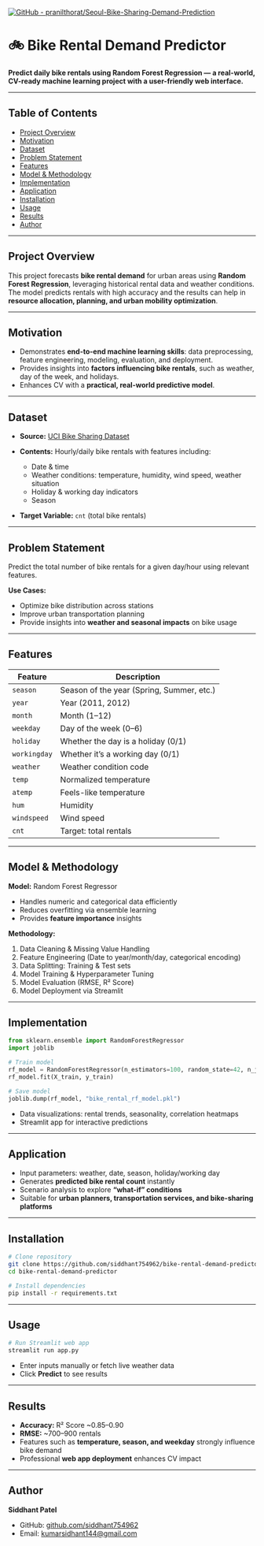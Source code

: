 [![GitHub - pranilthorat/Seoul-Bike-Sharing-Demand-Prediction](https://tse2.mm.bing.net/th/id/OIP.izdZK6xUZJgEUqrLzB9EgQHaFW?pid=Api)](https://github.com/pranilthorat/Seoul-Bike-Sharing-Demand-Prediction?utm_source=chatgpt.com)



# 🚲 Bike Rental Demand Predictor

**Predict daily bike rentals using Random Forest Regression — a real-world, CV-ready machine learning project with a user-friendly web interface.**

---

## Table of Contents

* [Project Overview](#project-overview)
* [Motivation](#motivation)
* [Dataset](#dataset)
* [Problem Statement](#problem-statement)
* [Features](#features)
* [Model & Methodology](#model--methodology)
* [Implementation](#implementation)
* [Application](#application)
* [Installation](#installation)
* [Usage](#usage)
* [Results](#results)
* [Author](#author)

---

## Project Overview

This project forecasts **bike rental demand** for urban areas using **Random Forest Regression**, leveraging historical rental data and weather conditions. The model predicts rentals with high accuracy and the results can help in **resource allocation, planning, and urban mobility optimization**.

---

## Motivation

* Demonstrates **end-to-end machine learning skills**: data preprocessing, feature engineering, modeling, evaluation, and deployment.
* Provides insights into **factors influencing bike rentals**, such as weather, day of the week, and holidays.
* Enhances CV with a **practical, real-world predictive model**.

---

## Dataset

* **Source:** [UCI Bike Sharing Dataset](https://archive.ics.uci.edu/ml/datasets/bike+sharing+dataset)
* **Contents:** Hourly/daily bike rentals with features including:

  * Date & time
  * Weather conditions: temperature, humidity, wind speed, weather situation
  * Holiday & working day indicators
  * Season
* **Target Variable:** `cnt` (total bike rentals)

---

## Problem Statement

Predict the total number of bike rentals for a given day/hour using relevant features.

**Use Cases:**

* Optimize bike distribution across stations
* Improve urban transportation planning
* Provide insights into **weather and seasonal impacts** on bike usage

---

## Features

| Feature      | Description                               |
| ------------ | ----------------------------------------- |
| `season`     | Season of the year (Spring, Summer, etc.) |
| `year`       | Year (2011, 2012)                         |
| `month`      | Month (1–12)                              |
| `weekday`    | Day of the week (0–6)                     |
| `holiday`    | Whether the day is a holiday (0/1)        |
| `workingday` | Whether it’s a working day (0/1)          |
| `weather`    | Weather condition code                    |
| `temp`       | Normalized temperature                    |
| `atemp`      | Feels-like temperature                    |
| `hum`        | Humidity                                  |
| `windspeed`  | Wind speed                                |
| `cnt`        | Target: total rentals                     |

---

## Model & Methodology

**Model:** Random Forest Regressor

* Handles numeric and categorical data efficiently
* Reduces overfitting via ensemble learning
* Provides **feature importance** insights

**Methodology:**

1. Data Cleaning & Missing Value Handling
2. Feature Engineering (Date to year/month/day, categorical encoding)
3. Data Splitting: Training & Test sets
4. Model Training & Hyperparameter Tuning
5. Model Evaluation (RMSE, R² Score)
6. Model Deployment via Streamlit

---

## Implementation

```python
from sklearn.ensemble import RandomForestRegressor
import joblib

# Train model
rf_model = RandomForestRegressor(n_estimators=100, random_state=42, n_jobs=-1)
rf_model.fit(X_train, y_train)

# Save model
joblib.dump(rf_model, "bike_rental_rf_model.pkl")
```

* Data visualizations: rental trends, seasonality, correlation heatmaps
* Streamlit app for interactive predictions

---

## Application

* Input parameters: weather, date, season, holiday/working day
* Generates **predicted bike rental count** instantly
* Scenario analysis to explore **“what-if” conditions**
* Suitable for **urban planners, transportation services, and bike-sharing platforms**

---

## Installation

```bash
# Clone repository
git clone https://github.com/siddhant754962/bike-rental-demand-predictor.git
cd bike-rental-demand-predictor

# Install dependencies
pip install -r requirements.txt
```

---

## Usage

```bash
# Run Streamlit web app
streamlit run app.py
```

* Enter inputs manually or fetch live weather data
* Click **Predict** to see results

---

## Results

* **Accuracy:** R² Score \~0.85–0.90
* **RMSE:** \~700–900 rentals
* Features such as **temperature, season, and weekday** strongly influence bike demand
* Professional **web app deployment** enhances CV impact

---

## Author

**Siddhant Patel**

* GitHub: [github.com/siddhant754962](https://github.com/siddhant754962)
* Email: [kumarsidhant144@gmail.com](mailto:kumarsidhant144@gmail.com)


